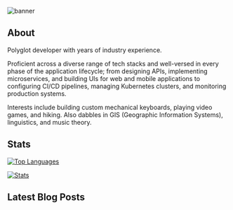 ![banner](https://res.cloudinary.com/j4ckofalltrades/image/upload/v1697952247/blog/banner_github_zu8qpi.png)

## About

Polyglot developer with years of industry experience.

Proficient across a diverse range of tech stacks and well-versed in every phase
of the application lifecycle; from designing APIs, implementing microservices,
and building UIs for web and mobile applications to configuring CI/CD pipelines,
managing Kubernetes clusters, and monitoring production systems.

Interests include building custom mechanical keyboards, playing video games,
and hiking. Also dabbles in GIS (Geographic Information Systems), linguistics,
and music theory.

## Stats

[![Top Languages](https://gh-stats-j4ckofalltrades.vercel.app/api/top-langs/?username=j4ckofalltrades&custom_title=Top%20Languages&layout=compact&hide=html,css,scss&theme=transparent&hide_progress=true&langs_count=20&card_width=467)](https://github.com/j4ckofalltrades/gh-stats)

[![Stats](https://gh-stats-j4ckofalltrades.vercel.app/api?username=j4ckofalltrades&show_icons=true&count_private=true&custom_title=GitHub%20Stats&theme=transparent&rank_icon=github)](https://github.com/j4ckofalltrades/gh-stats)

## Latest Blog Posts

<!-- BLOG-POST-LIST:START -->
<!-- BLOG-POST-LIST:END -->
